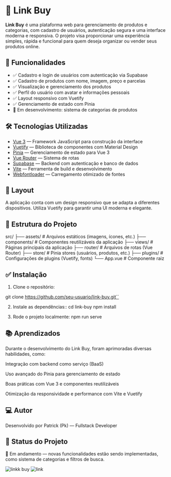 # 🛒 Link Buy

**Link Buy** é uma plataforma web para gerenciamento de produtos e categorias, com cadastro de usuários, autenticação segura e uma interface moderna e responsiva. O projeto visa proporcionar uma experiência simples, rápida e funcional para quem deseja organizar ou vender seus produtos online.

## 🚀 Funcionalidades

- ✅ Cadastro e login de usuários com autenticação via Supabase
- ✅ Cadastro de produtos com nome, imagem, preço e parcelas
- ✅ Visualização e gerenciamento dos produtos
- ✅ Perfil do usuário com avatar e informações pessoais
- ✅ Layout responsivo com Vuetify
- ✅ Gerenciamento de estado com Pinia
- 🔄 Em desenvolvimento: sistema de categorias de produtos

## 🛠️ Tecnologias Utilizadas

- [Vue 3](https://vuejs.org/) — Framework JavaScript para construção da interface
- [Vuetify](https://vuetifyjs.com/) — Biblioteca de componentes com Material Design
- [Pinia](https://pinia.vuejs.org/) — Gerenciamento de estado para Vue 3
- [Vue Router](https://router.vuejs.org/) — Sistema de rotas
- [Supabase](https://supabase.io/) — Backend com autenticação e banco de dados
- [Vite](https://vitejs.dev/) — Ferramenta de build e desenvolvimento
- [Webfontloader](https://github.com/typekit/webfontloader) — Carregamento otimizado de fontes

## 📸 Layout

A aplicação conta com um design responsivo que se adapta a diferentes dispositivos. Utiliza Vuetify para garantir uma UI moderna e elegante.

## 📂 Estrutura do Projeto

src/
├── assets/ # Arquivos estáticos (imagens, ícones, etc.)
├── components/ # Componentes reutilizáveis da aplicação
├── views/ # Páginas principais da aplicação
├── router/ # Arquivos de rotas (Vue Router)
├── store/ # Pinia stores (usuários, produtos, etc.)
├── plugins/ # Configurações de plugins (Vuetify, fonts)
└── App.vue # Componente raiz




## ✅ Instalação

1. Clone o repositório:

git clone https://github.com/seu-usuario/link-buy.git´´



2. Instale as dependências::
cd link-buy
npm install

3. Rode o projeto localmente:
  npm run serve



## 📚 Aprendizados
Durante o desenvolvimento do Link Buy, foram aprimoradas diversas habilidades, como:

Integração com backend como serviço (BaaS)

Uso avançado do Pinia para gerenciamento de estado

Boas práticas com Vue 3 e componentes reutilizáveis

Otimização da responsividade e performance com Vite e Vuetify

## 💻 Autor
Desenvolvido por Patrick (Pk) — Fullstack Developer

## 📌 Status do Projeto
🔧 Em andamento — novas funcionalidades estão sendo implementadas, como sistema de categorias e filtros de busca.

![linkk buy](https://github.com/user-attachments/assets/049b85cc-0087-46d7-9217-28607d8f361b)
![link](https://github.com/user-attachments/assets/d5eb3424-bd9b-4a46-b509-8e571f275d59)

